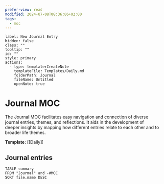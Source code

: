 ```yaml
---
prefer-view: read
modified: 2024-07-08T08:36:06+02:00
tags:
  - moc
---
```

```meta-bind-button
label: New Journal Entry
hidden: false
class: ""
tooltip: ""
id: ""
style: primary
actions:
  - type: templaterCreateNote
    templateFile: Templates/Daily.md
    folderPath: Journal
    fileName: Untitled
    openNote: true

```

# Journal MOC
The Journal MOC facilitates easy navigation and connection of diverse journal entries, themes, and reflections. It aids in the development of deeper insights by mapping how different entries relate to each other and to broader life themes.

**Template:** [[Daily]]

## Journal entries

```dataview
TABLE summary
FROM "Journal" and -#MOC
SORT file.name DESC
```